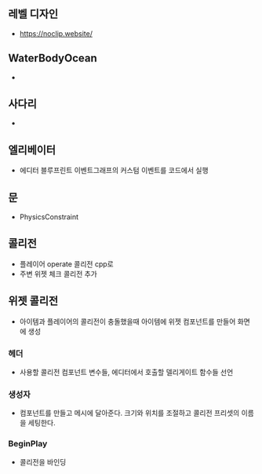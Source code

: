 ## 레벨 디자인
- https://noclip.website/

## WaterBodyOcean
- 

## 사다리
-  

## 엘리베이터
- 에디터 블루프린트 이벤트그래프의 커스텀 이벤트를 코드에서 실행

## 문
- PhysicsConstraint

## 콜리전
- 플레이어  operate 콜리전 cpp로 
- 주변 위젯 체크 콜리전 추가


## 위젯 콜리전
- 아이템과 플레이어의 콜리전이 충돌했을때 아이템에 위젯 컴포넌트를 만들어 화면에 생성

### 헤더
- 사용할 콜리전 컴포넌트 변수들, 에디터에서 호출할 델리게이트 함수들 선언

### 생성자
- 컴포넌트를 만들고 메시에 달아준다. 크기와 위치를 조절하고 콜리전 프리셋의 이름을 세팅한다.

### BeginPlay
- 콜리전을 바인딩

